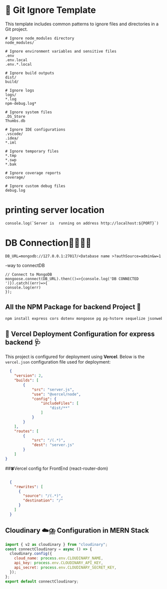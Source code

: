 # 📁 Git Ignore Template

This template includes common patterns to ignore files and directories in a Git project.

```gitignore
# Ignore node_modules directory
node_modules/

# Ignore environment variables and sensitive files
.env
.env.local
.env.*.local

# Ignore build outputs
dist/
build/

# Ignore logs
logs/
*.log
npm-debug.log*

# Ignore system files
.DS_Store
Thumbs.db

# Ignore IDE configurations
.vscode/
.idea/
*.iml

# Ignore temporary files
*.tmp
*.swp
*.bak

# Ignore coverage reports
coverage/

# Ignore custom debug files
debug.log
```

# printing server location
```
console.log(`Server is  running on address http://localhost:${PORT}`)
```
# DB Connection🍃🌿🍀🌲
```
DB_URL=mongodb://127.0.0.1:27017/<Database name >?authSource=admin&w=1
```
-way to connectDB
```
// Connect to MongoDB
mongoose.connect(DB_URL).then(()=>{console.log('DB CONNECTED ')}).catch((err)=>{
console.log(err)
});
```

## All the **NPM** Package for backend Project 🥷
```bash
npm install express cors dotenv mongoose pg pg-hstore sequelize jsonwebtoken bcryptjs express-validator cookie-parser multer helmet morgan compression uuid nodemailer winston

```
## 🚀 Vercel Deployment  Configuration  for express backend 🩺

This project is configured for deployment using **Vercel**. Below is the `vercel.json` configuration file used for deployment:

```json
  {
    "version": 2,
    "builds": [
        {
            "src": "server.js",
            "use": "@vercel/node",
            "config": {
                "includeFiles": [
                    "dist/**"
                ]
            }
        }
    ],
    "routes": [
        {
            "src": "/(.*)",
            "dest": "server.js"
        }
    ]
}
```
##🍀Vercel config for FrontEnd (react-router-dom)
```json

  {
    "rewrites": [
      {
        "source": "/(.*)",
        "destination": "/"
      }
    ]
  }
```

##  Cloudinary ☁️⛈️ Configuration in MERN Stack
```javascript
import { v2 as cloudinary } from "cloudinary";
const connectCloudinary = async () => {
  cloudinary.config({
    cloud_name: process.env.CLOUDINARY_NAME,
    api_key: process.env.CLOUDINARY_API_KEY,
    api_secret: process.env.CLOUDINARY_SECRET_KEY,
  });
};
export default connectCloudinary;

```
